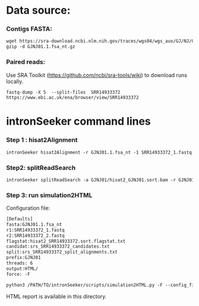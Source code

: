 Data source:
============

### Contigs FASTA: 

```diff
wget https://sra-download.ncbi.nlm.nih.gov/traces/wgs04/wgs_aux/GJ/NJ/GJNJ01/GJNJ01.1.fsa_nt.gz
gzip -d GJNJ01.1.fsa_nt.gz
```

### Paired reads:

Use SRA Toolkit (https://github.com/ncbi/sra-tools/wiki) to download runs locally.

```diff
fastq-dump -X 5  --split-files  SRR14933372
https://www.ebi.ac.uk/ena/browser/view/SRR14933372

```

intronSeeker command lines
============================

### Step 1 : hisat2Alignment

```diff
intronSeeker hisat2Alignment -r GJNJ01.1.fsa_nt -1 SRR14933372_1.fastq -2 SRR14933372_2.fastq --prefix GJNJ01 -o GJNJ01 -t 12
```

### Step2: splitReadSearch

```diff
intronSeeker splitReadSearch -a GJNJ01/hisat2_GJNJ01.sort.bam -r GJNJ01.1.fsa_nt --prefix GJNJ01 --output splitReadSearch_GJNJ01
```

### Step 3: run simulation2HTML

Configuration file:

```diff
[Defaults]
fasta:GJNJ01.1.fsa_nt
r1:SRR14933372_1.fastq
r2:SRR14933372_2.fastq
flagstat:hisat2_SRR14933372.sort.flagstat.txt
candidat:srs_SRR14933372_candidates.txt
split:srs_SRR14933372_split_alignments.txt
prefix:GJNJ01
threads: 6                
output:HTML/
force: -F
```


```diff
python3 /PATH/TO/intronSeeker/scripts/simulation2HTML.py -F --config_file  SRR14933372.cfg;

```

HTML report is available in this directory.
